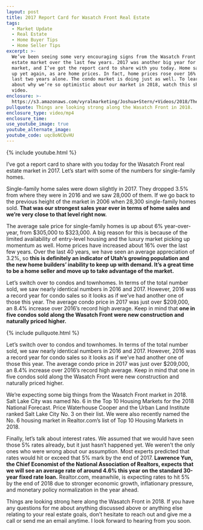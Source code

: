 ```yaml
---
layout: post
title: 2017 Report Card for Wasatch Front Real Estate
tags:
  - Market Update
  - Real Estate
  - Home Buyer Tips
  - Home Seller Tips
excerpt: >-
  We’ve been seeing some very encouraging signs from the Wasatch Front real
  estate market over the last few years. 2017 was another big year for our
  market, and I’ve got the report card to share with you today. Home sales are
  up yet again, as are home prices. In fact, home prices rose over 16% in the
  last two years alone. The condo market is doing just as well. To learn more
  about why we’re so optimistic about our market in 2018, watch this short
  video.
enclosure: >-
  https://s3.amazonaws.com/vyralmarketing/Joshua+Stern/+Videos/2018/The+Stern+Team-+2017+Report+Card.mp4
pullquote: Things are looking strong along the Wasatch Front in 2018.
enclosure_type: video/mp4
enclosure_time:
use_youtube_image: true
youtube_alternate_image:
youtube_code: uqc8oNCQvHU
---
```



{% include youtube.html %}

I’ve got a report card to share with you today for the Wasatch Front real estate market in 2017. Let’s start with some of the numbers for single-family homes.

Single-family home sales were down slightly in 2017. They dropped 3.5% from where they were in 2016 and we saw 28,000 of them. If we go back to the previous height of the market in 2006 when 28,300 single-family homes sold. **That was our strongest sales year ever in terms of home sales and we’re very close to that level right now.**

The average sale price for single-family homes is up about 6% year-over-year, from $305,000 to $323,000. A big reason for this is because of the limited availability of entry-level housing and the luxury market picking up momentum as well. Home prices have increased about 16% over the last few years. Over the last 40 years, we have seen an average appreciation of 3.2%, so **this is definitely an indicator of Utah’s growing population and the new home builders’ inability to keep up with demand. It’s a great time to be a home seller and move up to take advantage of the market.**

Let’s switch over to condos and townhomes. In terms of the total number sold, we saw nearly identical numbers in 2016 and 2017. However, 2016 was a record year for condo sales so it looks as if we’ve had another one of those this year. The average condo price in 2017 was just over $209,000, an 8.4% increase over 2016’s record high average. Keep in mind that **one in five condos sold along the Wasatch Front were new construction and naturally priced higher.**

{% include pullquote.html %}

Let’s switch over to condos and townhomes. In terms of the total number sold, we saw nearly identical numbers in 2016 and 2017. However, 2016 was a record year for condo sales so it looks as if we’ve had another one of those this year. The average condo price in 2017 was just over $209,000, an 8.4% increase over 2016’s record high average. Keep in mind that one in five condos sold along the Wasatch Front were new construction and naturally priced higher.

We’re expecting some big things from the Wasatch Front market in 2018. Salt Lake City was named No. 6 in the Top 10 Housing Markets for the 2018 National Forecast. Price Waterhouse Cooper and the Urban Land Institute ranked Salt Lake City No. 3 on their list. We were also recently named the No. 6 housing market in Realtor.com’s list of Top 10 Housing Markets in 2018.

Finally, let’s talk about interest rates. We assumed that we would have seen those 5% rates already, but it just hasn’t happened yet. We weren’t the only ones who were wrong about our assumption. Most experts predicted that rates would hit or exceed that 5% mark by the end of 2017. **Lawrence Yun, the Chief Economist of the National Association of Realtors, expects that we will see an average rate of around 4.6% this year on the standard 30-year fixed rate loan.** Realtor.com, meanwhile, is expecting rates to hit 5% by the end of 2018 due to stronger economic growth, inflationary pressure, and monetary policy normalization in the year ahead.

Things are looking strong here along the Wasatch Front in 2018. If you have any questions for me about anything discussed above or anything else relating to your real estate goals, don’t hesitate to reach out and give me a call or send me an email anytime. I look forward to hearing from you soon.